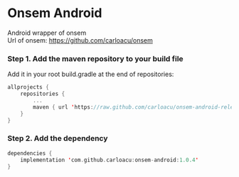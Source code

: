 Onsem Android
=============

Android wrapper of onsem<br/>
Url of onsem: https://github.com/carloacu/onsem

### Step 1. Add the maven repository to your build file
Add it in your root build.gradle at the end of repositories:
```Kotlin
allprojects {
    repositories {
        ...
        maven { url 'https://raw.github.com/carloacu/onsem-android-releases/master' }
    }
}
```

### Step 2. Add the dependency
```Kotlin
dependencies {
    implementation 'com.github.carloacu:onsem-android:1.0.4'
}
```

